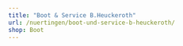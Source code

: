 ```yaml
---
title: "Boot & Service B.Heuckeroth"
url: /nuertingen/boot-und-service-b-heuckeroth/
shop: Boot
---
```

